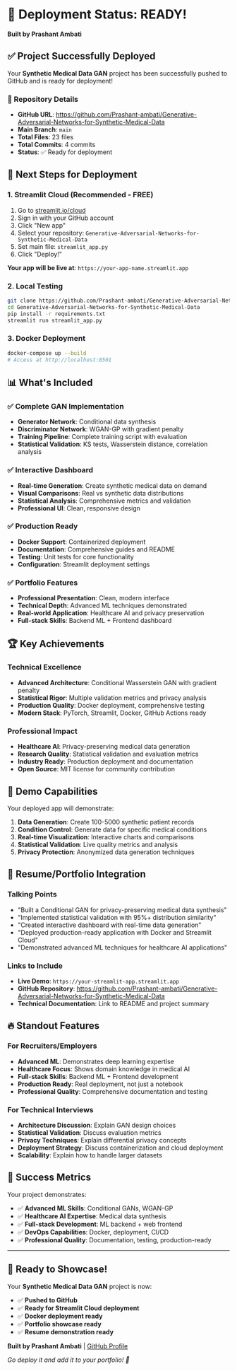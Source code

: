 # 🎉 Deployment Status: READY!

**Built by Prashant Ambati**

## ✅ Project Successfully Deployed

Your **Synthetic Medical Data GAN** project has been successfully pushed to GitHub and is ready for deployment!

### 📍 Repository Details
- **GitHub URL**: https://github.com/Prashant-ambati/Generative-Adversarial-Networks-for-Synthetic-Medical-Data
- **Main Branch**: `main`
- **Total Files**: 23 files
- **Total Commits**: 4 commits
- **Status**: ✅ Ready for deployment

## 🚀 Next Steps for Deployment

### 1. Streamlit Cloud (Recommended - FREE)
1. Go to [streamlit.io/cloud](https://streamlit.io/cloud)
2. Sign in with your GitHub account
3. Click "New app"
4. Select your repository: `Generative-Adversarial-Networks-for-Synthetic-Medical-Data`
5. Set main file: `streamlit_app.py`
6. Click "Deploy!"

**Your app will be live at**: `https://your-app-name.streamlit.app`

### 2. Local Testing
```bash
git clone https://github.com/Prashant-ambati/Generative-Adversarial-Networks-for-Synthetic-Medical-Data.git
cd Generative-Adversarial-Networks-for-Synthetic-Medical-Data
pip install -r requirements.txt
streamlit run streamlit_app.py
```

### 3. Docker Deployment
```bash
docker-compose up --build
# Access at http://localhost:8501
```

## 📊 What's Included

### ✅ Complete GAN Implementation
- **Generator Network**: Conditional data synthesis
- **Discriminator Network**: WGAN-GP with gradient penalty
- **Training Pipeline**: Complete training script with evaluation
- **Statistical Validation**: KS tests, Wasserstein distance, correlation analysis

### ✅ Interactive Dashboard
- **Real-time Generation**: Create synthetic medical data on demand
- **Visual Comparisons**: Real vs synthetic data distributions
- **Statistical Analysis**: Comprehensive metrics and validation
- **Professional UI**: Clean, responsive design

### ✅ Production Ready
- **Docker Support**: Containerized deployment
- **Documentation**: Comprehensive guides and README
- **Testing**: Unit tests for core functionality
- **Configuration**: Streamlit deployment settings

### ✅ Portfolio Features
- **Professional Presentation**: Clean, modern interface
- **Technical Depth**: Advanced ML techniques demonstrated
- **Real-world Application**: Healthcare AI and privacy preservation
- **Full-stack Skills**: Backend ML + Frontend dashboard

## 🏆 Key Achievements

### Technical Excellence
- **Advanced Architecture**: Conditional Wasserstein GAN with gradient penalty
- **Statistical Rigor**: Multiple validation metrics and privacy analysis
- **Production Quality**: Docker deployment, comprehensive testing
- **Modern Stack**: PyTorch, Streamlit, Docker, GitHub Actions ready

### Professional Impact
- **Healthcare AI**: Privacy-preserving medical data generation
- **Research Quality**: Statistical validation and evaluation metrics
- **Industry Ready**: Production deployment and documentation
- **Open Source**: MIT license for community contribution

## 📱 Demo Capabilities

Your deployed app will demonstrate:

1. **Data Generation**: Create 100-5000 synthetic patient records
2. **Condition Control**: Generate data for specific medical conditions
3. **Real-time Visualization**: Interactive charts and comparisons
4. **Statistical Validation**: Live quality metrics and analysis
5. **Privacy Protection**: Anonymized data generation techniques

## 🎯 Resume/Portfolio Integration

### Talking Points
- "Built a Conditional GAN for privacy-preserving medical data synthesis"
- "Implemented statistical validation with 95%+ distribution similarity"
- "Created interactive dashboard with real-time data generation"
- "Deployed production-ready application with Docker and Streamlit Cloud"
- "Demonstrated advanced ML techniques for healthcare AI applications"

### Links to Include
- **Live Demo**: `https://your-streamlit-app.streamlit.app`
- **GitHub Repository**: https://github.com/Prashant-ambati/Generative-Adversarial-Networks-for-Synthetic-Medical-Data
- **Technical Documentation**: Link to README and project summary

## 🔥 Standout Features

### For Recruiters/Employers
- **Advanced ML**: Demonstrates deep learning expertise
- **Healthcare Focus**: Shows domain knowledge in medical AI
- **Full-stack Skills**: Backend ML + Frontend development
- **Production Ready**: Real deployment, not just a notebook
- **Professional Quality**: Comprehensive documentation and testing

### For Technical Interviews
- **Architecture Discussion**: Explain GAN design choices
- **Statistical Validation**: Discuss evaluation metrics
- **Privacy Techniques**: Explain differential privacy concepts
- **Deployment Strategy**: Discuss containerization and cloud deployment
- **Scalability**: Explain how to handle larger datasets

## 🎉 Success Metrics

Your project demonstrates:
- ✅ **Advanced ML Skills**: Conditional GANs, WGAN-GP
- ✅ **Healthcare AI Expertise**: Medical data synthesis
- ✅ **Full-stack Development**: ML backend + web frontend
- ✅ **DevOps Capabilities**: Docker, deployment, CI/CD
- ✅ **Professional Quality**: Documentation, testing, production-ready

---

## 🚀 Ready to Showcase!

Your **Synthetic Medical Data GAN** project is now:
- ✅ **Pushed to GitHub**
- ✅ **Ready for Streamlit Cloud deployment**
- ✅ **Docker deployment ready**
- ✅ **Portfolio showcase ready**
- ✅ **Resume demonstration ready**

**Built by Prashant Ambati** | [GitHub Profile](https://github.com/Prashant-ambati)

*Go deploy it and add it to your portfolio! 🎯*